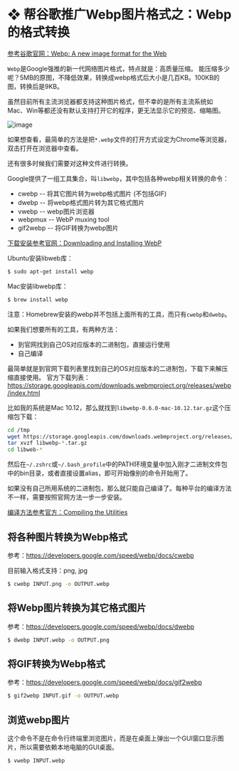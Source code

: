 # ❖ 帮谷歌推广Webp图片格式之：Webp的格式转换

[参考谷歌官网：Webp: A new image format for the Web](https://developers.google.com/speed/webp/)

`Webp`是Google强推的新一代网络图片格式，特点就是：高质量压缩。
能压缩多少呢？5MB的原图，不降低效果，转换成webp格式后大小是几百KB。100KB的图，转换后是9KB。

虽然目前所有主流浏览器都支持这种图片格式，但不幸的是所有主流系统如Mac、Win等都还没有默认支持打开它的程序，更无法显示它的预览、缩略图。

![image](https://user-images.githubusercontent.com/14041622/52907321-8210c400-329a-11e9-977a-02cd503bace4.png)

如果想查看，最简单的方法是把`*.webp`文件的打开方式设定为Chrome等浏览器，双击打开在浏览器中查看。

还有很多时候我们需要对这种文件进行转换。

Google提供了一组工具集合，叫`libwebp`，其中包括各种webp相关转换的命令：
- cwebp -- 将其它图片转为webp格式图片 (不包括GIF)
- dwebp -- 将webp格式图片转为其它格式图片
- vwebp -- webp图片浏览器
- webpmux -- WebP muxing tool
- gif2webp -- 将GIF转换为webp图片

[下载安装参考官网：Downloading and Installing WebP](https://developers.google.com/speed/webp/download)

Ubuntu安装libweb库：
```sh
$ sudo apt-get install webp
```

Mac安装libwebp库：
```sh
$ brew install webp
```
注意：Homebrew安装的webp并不包括上面所有的工具，而只有`cwebp`和`dwebp`。

如果我们想要所有的工具，有两种方法：
- 到官网找到自己OS对应版本的二进制包，直接运行使用
- 自己编译

最简单就是到官网下载列表里找到自己的OS对应版本的二进制包，下载下来解压缩直接使用。
官方下载列表：https://storage.googleapis.com/downloads.webmproject.org/releases/webp/index.html

比如我的系统是Mac 10.12，那么就找到`libwebp-0.6.0-mac-10.12.tar.gz`这个压缩包下载：
```sh
cd /tmp
wget https://storage.googleapis.com/downloads.webmproject.org/releases/webp/libwebp-0.6.0-mac-10.12.tar.gz
tar xvzf libwebp-*.tar.gz
cd libweb-*
```
然后在`~/.zshrc`或`~/.bash_profile`中的PATH环境变量中加入刚才二进制文件包中的bin目录，或者直接设置alias，即可开始像别的命令开始用了。

如果没有自己所用系统的二进制包，那么就只能自己编译了。每种平台的编译方法不一样，需要按照官网方法一步一步安装。

[编译方法参考官方：Compiling the Utilities](https://developers.google.com/speed/webp/docs/compiling)




## 将各种图片转换为Webp格式

参考：https://developers.google.com/speed/webp/docs/cwebp

目前输入格式支持：png, jpg

```sh
$ cwebp INPUT.png -o OUTPUT.webp
```


## 将Webp图片转换为其它格式图片

参考：https://developers.google.com/speed/webp/docs/dwebp

```sh
$ dwebp INPUT.webp -o OUTPUT.png
```


## 将GIF转换为Webp格式

参考：https://developers.google.com/speed/webp/docs/gif2webp

```sh
$ gif2webp INPUT.gif -o OUTPUT.webp
```


## 浏览webp图片

这个命令不是在命令行终端里浏览图片，而是在桌面上弹出一个GUI窗口显示图片，所以需要依赖本地电脑的GUI桌面。

```sh
$ vwebp INPUT.webp
```